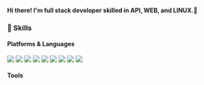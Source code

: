 #### Hi there! I'm <b>full stack developer</b> skilled in API, WEB, and LINUX.🚀

### 💪 Skills
#### Platforms & Languages
<p>
  <img src="https://img.shields.io/badge/PHP-red?logo=php&logoColor=black"/>
  <img src="https://img.shields.io/badge/Mysql-red?logo=Mysql&logoColor=black"/>
  <img src="https://img.shields.io/badge/Apache-red?logo=Apache&logoColor=black"/>
  <img src="https://img.shields.io/badge/HTML-red?logo=Html&logoColor=black"/>
  <img src="https://img.shields.io/badge/CSS-red?logo=Css&logoColor=black"/>
  <img src="https://img.shields.io/badge/Javascript-square?logo=Javascript&logoColor=black"/>
  <img src="https://img.shields.io/badge/Jquery-red?logo=Jquery&logoColor=black"/>
  <img src="https://img.shields.io/badge/Nodejs-red?logo=NODEJS&logoColor=black"/>
  <img src="https://img.shields.io/badge/React-red?logo=React&logoColor=black"/>
</p>
<p>
</p>

#### Tools
<p>
</p>
